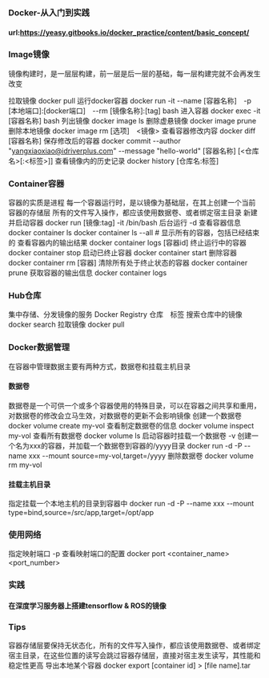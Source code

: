 ### Docker-从入门到实践
#### url:https://yeasy.gitbooks.io/docker_practice/content/basic_concept/
### Image镜像
镜像构建时，是一层层构建，前一层是后一层的基础，每一层构建完就不会再发生改变

拉取镜像
docker pull
运行docker容器
docker run -it --name [容器名称]　-p [本地端口]:[docker端口]　--rm [镜像名称]:[tag] bash
进入容器
docker exec -it [容器名称] bash
列出镜像
docker image ls
删除虚悬镜像
docker image prune
删除本地镜像
docker image rm [选项]　<镜像>
查看容器修改内容
docker diff [容器名称]
保存修改后的容器
docker commit --author "yangxiaoxiao@idriverplus.com" --message "hello-world" [容器名称] [<仓库名>[:<标签>]]
查看镜像内的历史记录
docker history [仓库名:标签]



### Container容器
容器的实质是进程
每一个容器运行时，是以镜像为基础层，在其上创建一个当前容器的存储层
所有的文件写入操作，都应该使用数据卷、或者绑定宿主目录
新建并启动容器
docker run [镜像:tag] -it /bin/bash
后台运行
-d
查看容器信息
docker container ls
docker container ls --all  # 显示所有的容器，包括已经结束的
查看容器内的输出结果
docker container logs [容器id]
终止运行中的容器
docker container stop
启动已终止容器
docker container start
删除容器
docker container rm [容器]
清除所有处于终止状态的容器
docker container prune
获取容器的输出信息
docker container logs


### Hub仓库
集中存储、分发镜像的服务
Docker Registry 仓库　标签
搜索仓库中的镜像
docker search
拉取镜像
docker pull


### Docker数据管理
在容器中管理数据主要有两种方式，数据卷和挂载主机目录
#### 数据卷
数据卷是一个可供一个或多个容器使用的特殊目录，可以在容器之间共享和重用，对数据卷的修改会立马生效，对数据卷的更新不会影响镜像
创建一个数据卷
docker volume create my-vol
查看制定数据卷的信息
docker volume inspect my-vol
查看所有数据卷
docker volume ls
启动容器时挂载一个数据卷
-v
创建一个名为xxx的容器，并加载一个数据卷到容器的/yyyy目录
docker run -d -P --name xxx --mount source=my-vol,target=/yyyy 
删除数据卷
docker volume rm my-vol
#### 挂载主机目录
指定挂载一个本地主机的目录到容器中
docker run -d -P --name xxx --mount type=bind,source=/src/app,target=/opt/app

### 使用网络
指定映射端口
-p
查看映射端口的配置
docker port <container_name> <port_number>




### 实践
#### 在深度学习服务器上搭建tensorflow & ROS的镜像


### Tips
容器存储层要保持无状态化，所有的文件写入操作，都应该使用数据卷、或者绑定宿主目录，在这些位置的读写会跳过容器存储层，直接对宿主发生读写，其性能和稳定性更高
导出本地某个容器 docker export [container id] > [file name].tar
